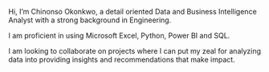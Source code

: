 Hi, I’m Chinonso Okonkwo, a detail oriented Data and Business Intelligence Analyst with a strong background in Engineering.
 
I am proficient in using Microsoft Excel, Python, Power BI and SQL.
 
I am looking to collaborate on projects where I can put my zeal for analyzing data into providing insights and recommendations that make impact.


<!---
Nonso-Analytics/Nonso-Analytics is a ✨ special ✨ repository because its `README.md` (this file) appears on your GitHub profile.
You can click the Preview link to take a look at your changes.
--->
